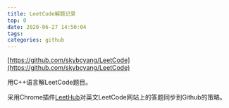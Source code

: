 ```yaml
---
title: LeetCode解题记录
top: 0
date: 2020-06-27 14:50:04
tags:
categories: github
---
```

[https://github.com/skybcyang/LeetCode](https://github.com/skybcyang/LeetCode)

用C++语言解LeetCode题目。
<!-- more -->
采用Chrome插件[LeetHub](https://github.com/QasimWani/LeetHub)对英文LeetCode网站上的答题同步到Github的策略。